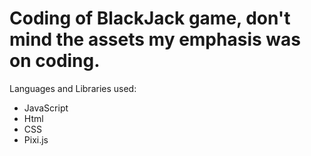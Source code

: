 ﻿# Coding of BlackJack game, don't mind the assets my emphasis was on coding.

Languages and Libraries used:
- JavaScript
- Html
- CSS
- Pixi.js


